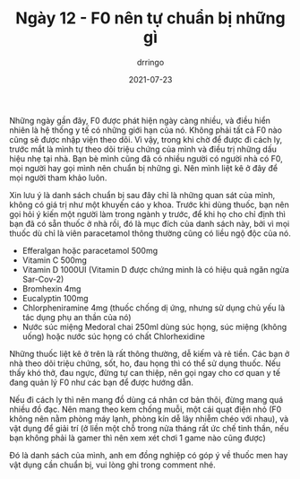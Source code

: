 ﻿---
title: Ngày 12 - F0 nên tự chuẩn bị những gì
date: 2021-07-23
author: drringo
layout: post
---
Những ngày gần đây, F0 được phát hiện ngày càng nhiều, và điều hiển nhiên là hệ thống y tế có những giới hạn của nó. Không phải tất cả F0 nào cũng sẽ được nhập viện theo dõi. Vì vậy, trong khi chờ để được đi cách ly, trước mắt là mình tự theo dõi triệu chứng của mình và điều trị những dấu hiệu nhẹ tại nhà. Bạn bè mình cũng đã có nhiều người có người nhà có F0, mọi người hay gọi mình nên chuẩn bị những gì. Nên mình liệt kê ở đây để mọi người tham khảo luôn.

Xin lưu ý là danh sách chuẩn bị sau đây chỉ là những quan sát của mình, không có giá trị như một khuyến cáo y khoa. Trước khi dùng thuốc, bạn nên gọi hỏi ý kiến một người làm trong ngành y trước, để khi họ cho chỉ định thì bạn đã có sẵn thuốc ở nhà rồi, đó là mục đích của danh sách này, bởi vì mọi thuốc dù chỉ là viên paracetamol thông thường cũng có liều ngộ độc của nó.

- Efferalgan hoặc paracetamol 500mg
- Vitamin C 500mg
- Vitamin D 1000UI (Vitamin D được chứng minh là có hiệu quả ngăn ngừa Sar-Cov-2)
- Bromhexin 4mg
- Eucalyptin 100mg
- Chlorpheniramine 4mg (thuốc chống dị ứng, nhưng sử dụng chủ yếu là tác dụng phụ an thần của nó)
- Nước súc miệng Medoral chai 250ml dùng súc họng, súc miệng (không uống) hoặc nước súc họng có chất Chlorhexidine

Những thuốc liệt kê ở trên là rất thông thường, dễ kiếm và rẻ tiền. Các bạn ở nhà theo dõi triệu chứng, sốt, ho, đau họng thì có thể sử dụng thuốc. Nếu thấy khó thở, đau ngực, đừng tự can thiệp, nên gọi ngay cho cơ quan y tế đang quản lý F0 như các bạn để được hướng dẫn.

Nếu đi cách ly thì nên mang đồ dùng cá nhân cơ bản thôi, đừng mang quá nhiều đồ đạc. Nên mang theo kem chống muỗi, một cái quạt điện nhỏ (F0 không nên nằm phòng máy lạnh, phòng kín dễ lây nhiễm chéo với nhau), và vật dụng để giải trí (ở liền một chỗ trong nửa tháng rất ức chế tinh thần, nếu bạn không phải là gamer thì nên xem xét chơi 1 game nào cũng được)

Đó là danh sách của mình, anh em đồng nghiệp có góp ý về thuốc men hay vật dụng cần chuẩn bị, vui lòng ghi trong comment nhé.
